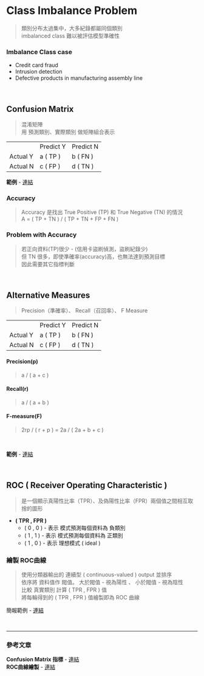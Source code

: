 # Class Imbalance Problem
> 類別分布太過集中，大多紀錄都屬同個類別  
> imbalanced class 難以被評估模型準確性

### Imbalance Class case
+ Credit card fraud
+ Intrusion detection
+ Defective products in manufacturing assembly line

<br>

## Confusion Matrix
> 混淆矩陣  
> 用 預測類別、實際類別 做矩陣組合表示

<table>
  <tr>
    <td></td>
    <td>Predict Y</td>
    <td>Predict N</td>
  </tr>
  <tr>
  <tr>
    <td>Actual Y</td>
    <td>a ( TP )</td>
    <td>b ( FN )</td>
  </tr>
  <tr>
    <td>Actual N </td>
    <td>c ( FP )</td>
    <td>d ( TN )</td>
  </tr>
</table>

**範例** - [連結](https://github.com/fuhsaio/BDLabNotes/blob/main/src/ch4_Accuracy.pdf)

### Accuracy
> Accuracy 是找出 True Positive (TP) 和 True Negative (TN) 的情況  
> A = ( TP + TN ) / ( TP + TN + FP + FN )

### Problem with Accuracy
> 若正向資料(TP)很少 - (信用卡盜刷偵測，盜刷紀錄少)  
> 但 TN 很多，即使準確率(accuracy)高，也無法達到預測目標  
> 因此需要其它指標判斷

<br>

## Alternative Measures
> Precision（準確率）、 Recall（召回率）、 F Measure

<table>
  <tr>
    <td></td>
    <td>Predict Y</td>
    <td>Predict N</td>
  </tr>
  <tr>
  <tr>
    <td>Actual Y</td>
    <td>a ( TP )</td>
    <td>b ( FN )</td>
  </tr>
  <tr>
    <td>Actual N </td>
    <td>c ( FP )</td>
    <td>d ( TN )</td>
  </tr>
</table>

#### Precision(p)
> a / ( a + c )
#### Recall(r) 
> a / ( a + b )
#### F-measure(F) 
> 2rp / ( r + p ) = 2a / ( 2a + b + c )

<br>

**範例** - [連結](https://github.com/fuhsaio/BDLabNotes/blob/main/src/ch4_AlternativeMeasures.pdf)

<br>

## ROC ( Receiver Operating Characteristic )
> 是一個顯示真陽性比率（TPR）、及偽陽性比率（FPR）兩個值之間相互取捨的圖形

+ **( TPR , FPR )**
  + ( 0 , 0 ) - 表示 模式預測每個資料為 負類別
  + ( 1 , 1 ) - 表示 模式預測每個資料為 正類別
  + ( 1 , 0 ) - 表示 理想模式 ( ideal )

### 繪製 ROC曲線
> 使用分類器輸出的 連續型 ( continuous-valued ) output 並排序  
> 依序將 資料值作 閥值。 大於閥值 - 視為陽性 、 小於閥值 - 視為陰性  
> 比較 真實類別 計算 ( TPR , FPR ) 值  
> 將每輪得到的 ( TPR , FPR ) 值繪製即為 ROC 曲線 

簡報範例 - [連結]()  


<br>

---
### 參考文章
**Confusion Matrix 指標** - [連結](https://www.ycc.idv.tw/confusion-matrix.html)  
**ROC曲線繪製** - [連結](https://zhuanlan.zhihu.com/p/147919317)



